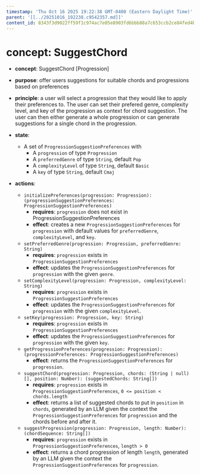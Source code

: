 ```yaml
---
timestamp: 'Thu Oct 16 2025 19:22:38 GMT-0400 (Eastern Daylight Time)'
parent: '[[../20251016_192238.c9542357.md]]'
content_id: 8343f3d9022ff59f1c974ac7e05e8903fd6bbb88a7c653ccb2ce84fed4bd48f2
---
```


# concept: SuggestChord

* **concept**: SuggestChord \[Progression]

* **purpose**: offer users suggestions for suitable chords and progressions based on preferences

* **principle**: a user will select a progression that they would like to apply their preferences to. The user can set their prefered genre, complexity level, and key of the progression as context for chord suggestion. The user can then either generate a whole progression or can generate suggestions for a single chord in the progression.

* **state**:
  * A set of `ProgressionSuggestionPreferences` with
    * A `progression` of type `Progression`
    * A `preferredGenre` of type `String`, default `Pop`
    * A `complexityLevel` of type `String`, default `Basic`
    * A `key` of type `String`, default `Cmaj`

* **actions**:
  * `initializePreferences(progression: Progression): (progressionSuggestionPreferences: ProgressionSuggestionPreferences)`
    * **requires**: `progression` does not exist in ProgressionSuggestionPreferences
    * **effect**: creates a new `ProgressionSuggestionPreferences` for `progression` with default values for `preferredGenre`, `complexityLevel`, and `key`.
  * `setPreferredGenre(progression: Progression, preferredGenre: String)`
    * **requires**: `progression` exists in `ProgressionSuggestionPreferences`
    * **effect**: updates the `ProgressionSuggestionPreferences` for `progression` with the given `genre`.
  * `setComplexityLevel(progression: Progression, complexityLevel: String)`
    * **requires**: `progression` exists in `ProgressionSuggestionPreferences`
    * **effect**: updates the `ProgressionSuggestionPreferences` for `progression` with the given `complexityLevel`.
  * `setKey(progression: Progression, key: String)`
    * **requires**: `progression` exists in `ProgressionSuggestionPreferences`
    * **effect**: updates the `ProgressionSuggestionPreferences` for `progression` with the given `key`.
  * `getProgressionPreferences(progression: Progression): (progressionPreferences: ProgressionSuggestionPreferences)`
    * **effect**: returns the `ProgressionSuggestionPreferences` for `progression`.
  * `suggestChord(progression: Progression, chords: (String | null)[], position: Number): (suggestedChords: String[])`
    * **requires**: `progression` exists in `ProgressionSuggestionPreferences`, `0 <= position < chords.length`
    * **effect**: returns a list of suggested chords to put in `position` in `chords`, generated by an LLM given the context the `ProgressionSuggestionPreferences` for `progression` and the chords before and after it.
  * `suggestProgression(progression: Progression, length: Number): (chordSequence: String[])`
    * **requires**: `progression` exists in `ProgressionSuggestionPreferences`, `length > 0`
    * **effect**: returns a chord progression of length `length`, generated by an LLM given the context the `ProgressionSuggestionPreferences` for `progression`.
